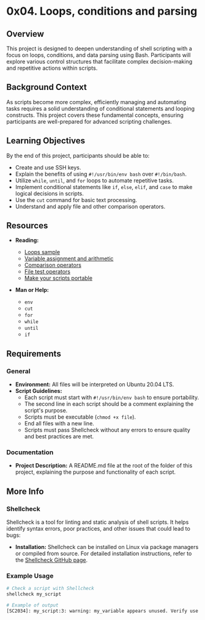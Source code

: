 # 0x04. Loops, conditions and parsing

## Overview

This project is designed to deepen understanding of shell scripting with a focus on loops, conditions, and data parsing using Bash. Participants will explore various control structures that facilitate complex decision-making and repetitive actions within scripts.

## Background Context

As scripts become more complex, efficiently managing and automating tasks requires a solid understanding of conditional statements and looping constructs. This project covers these fundamental concepts, ensuring participants are well-prepared for advanced scripting challenges.

## Learning Objectives

By the end of this project, participants should be able to:

- Create and use SSH keys.
- Explain the benefits of using `#!/usr/bin/env bash` over `#!/bin/bash`.
- Utilize `while`, `until`, and `for` loops to automate repetitive tasks.
- Implement conditional statements like `if`, `else`, `elif`, and `case` to make logical decisions in scripts.
- Use the `cut` command for basic text processing.
- Understand and apply file and other comparison operators.

## Resources

- **Reading:**
  - [Loops sample](#)
  - [Variable assignment and arithmetic](#)
  - [Comparison operators](#)
  - [File test operators](#)
  - [Make your scripts portable](#)

- **Man or Help:**
  - `env`
  - `cut`
  - `for`
  - `while`
  - `until`
  - `if`

## Requirements

### General

- **Environment:** All files will be interpreted on Ubuntu 20.04 LTS.
- **Script Guidelines:**
  - Each script must start with `#!/usr/bin/env bash` to ensure portability.
  - The second line in each script should be a comment explaining the script's purpose.
  - Scripts must be executable (`chmod +x file`).
  - End all files with a new line.
  - Scripts must pass Shellcheck without any errors to ensure quality and best practices are met.

### Documentation

- **Project Description:** A README.md file at the root of the folder of this project, explaining the purpose and functionality of each script.

## More Info

### Shellcheck

Shellcheck is a tool for linting and static analysis of shell scripts. It helps identify syntax errors, poor practices, and other issues that could lead to bugs:

- **Installation:** Shellcheck can be installed on Linux via package managers or compiled from source. For detailed installation instructions, refer to the [Shellcheck GitHub page](https://github.com/koalaman/shellcheck).

### Example Usage

```bash
# Check a script with Shellcheck
shellcheck my_script

# Example of output
[SC2034]: my_script:3: warning: my_variable appears unused. Verify use (or export if used externally).
